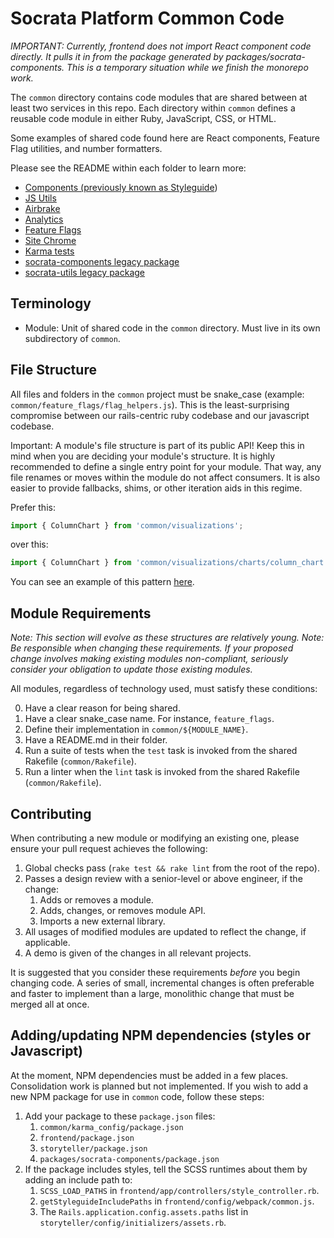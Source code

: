 # Socrata Platform Common Code

*IMPORTANT: Currently, frontend does not import React component code directly. It pulls it in from the package
generated by packages/socrata-components. This is a temporary situation while we finish the monorepo work.*

The `common` directory contains code modules that are shared between at least two services in this repo.
Each directory within `common` defines a reusable code module in either Ruby, JavaScript, CSS, or HTML.

Some examples of shared code found here are React components, Feature Flag utilities, and number formatters.

Please see the README within each folder to learn more:

* [Components (previously known as Styleguide](https://github.com/socrata/platform-ui/blob/master/common/components/README.md))
* [JS Utils](https://github.com/socrata/platform-ui/blob/master/common/js_utils/README.md)
* [Airbrake](https://github.com/socrata/platform-ui/blob/master/common/airbrake/README.md)
* [Analytics](https://github.com/socrata/platform-ui/blob/master/common/analytics/README.md)
* [Feature Flags](https://github.com/socrata/platform-ui/blob/master/common/feature_flags/README.md)
* [Site Chrome](https://github.com/socrata/platform-ui/blob/master/common/site_chrome/README.md)
* [Karma tests](https://github.com/socrata/platform-ui/blob/master/common/karma_config/README.md)
* [socrata-components legacy package](https://github.com/socrata/platform-ui/blob/master/packages/socrata-components/README.md)
* [socrata-utils legacy package](https://github.com/socrata/platform-ui/blob/master/packages/socrata-utils/README.md)

## Terminology

* Module: Unit of shared code in the `common` directory. Must live in its own subdirectory of `common`.

## File Structure

All files and folders in the `common` project must be snake_case (example: `common/feature_flags/flag_helpers.js`).
This is the least-surprising compromise between our rails-centric ruby codebase and our javascript codebase.

Important: A module's file structure is part of its public API! Keep this in mind when you are deciding your
module's structure.  It is highly recommended to define a single entry point for your module. That way, any
file renames or moves within the module do not affect consumers. It is also easier to provide fallbacks,
shims, or other iteration aids in this regime.

Prefer this:
```javascript
import { ColumnChart } from 'common/visualizations';
```
over this:
```javascript
import { ColumnChart } from 'common/visualizations/charts/column_chart';
```

You can see an example of this pattern [here](https://github.com/socrata/frontend-visualizations/blob/master/src/index.js).

## Module Requirements

*Note: This section will evolve as these structures are relatively young.*
*Note: Be responsible when changing these requirements. If your proposed change involves
making existing modules non-compliant, seriously consider your obligation to update
those existing modules.*

All modules, regardless of technology used, must satisfy these conditions:

0. Have a clear reason for being shared.
1. Have a clear snake_case name. For instance, `feature_flags`.
2. Define their implementation in `common/${MODULE_NAME}`.
3. Have a README.md in their folder.
4. Run a suite of tests when the `test` task is invoked from the shared Rakefile (`common/Rakefile`).
5. Run a linter when the `lint` task is invoked from the shared Rakefile (`common/Rakefile`).

## Contributing

When contributing a new module or modifying an existing one, please ensure your pull request
achieves the following:

1. Global checks pass (`rake test && rake lint` from the root of the repo).
2. Passes a design review with a senior-level or above engineer, if the change:
    1. Adds or removes a module.
    2. Adds, changes, or removes module API.
    3. Imports a new external library.
3. All usages of modified modules are updated to reflect the change, if applicable.
4. A demo is given of the changes in all relevant projects.

It is suggested that you consider these requirements _before_ you begin changing code. A series of small,
incremental changes is often preferable and faster to implement than a large, monolithic change that must
be merged all at once.

## Adding/updating NPM dependencies (styles or Javascript)

At the moment, NPM dependencies must be added in a few places. Consolidation work is planned but not implemented.
If you wish to add a new NPM package for use in `common` code, follow these steps:

1. Add your package to these `package.json` files:
    1. `common/karma_config/package.json`
    2. `frontend/package.json`
    3. `storyteller/package.json`
    4. `packages/socrata-components/package.json`
2. If the package includes styles, tell the SCSS runtimes about them by adding an include path to:
    1. `SCSS_LOAD_PATHS` in `frontend/app/controllers/style_controller.rb`.
    2. `getStyleguideIncludePaths` in `frontend/config/webpack/common.js`.
    3. The `Rails.application.config.assets.paths` list in `storyteller/config/initializers/assets.rb`.
